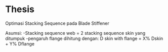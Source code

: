 # Thesis
Optimasi Stacking Sequence pada Blade Stiffener

Asumsi:
-Stacking sequence web = 2 stacking sequence skin yang ditumpuk
-pengaruh flange dihitung dengan: D skin with flange = X% Dskin + Y% Dflange
